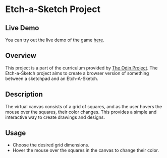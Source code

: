 # Etch-a-Sketch Project

## Live Demo
You can try out the live demo of the game [here](https://vndlgd.github.io/etch-a-sketch/).

## Overview
This project is a part of the curriculum provided by [The Odin Project](https://www.theodinproject.com/). The Etch-a-Sketch project aims to create a browser version of something between a sketchpad and an Etch-A-Sketch.

## Description
The virtual canvas consists of a grid of squares, and as the user hovers the mouse over the squares, their color changes. This provides a simple and interactive way to create drawings and designs.

## Usage
- Choose the desired grid dimensions. 
- Hover the mouse over the squares in the canvas to change their color.

